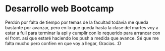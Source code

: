 # Desarrollo web Bootcamp

Perdón por falta de tiempo por temas de la facultad todavia me queda bastante por avanzar, pero en lo que queda hasta la clase del martes voy a estar a full para terminar la api y cumplir con lo requerido para arrancar con el front. asi que estaré haciendo los push a medida que avance. Sé que me falta mucho pero confíen en que voy a llegar, Gracias. :D
